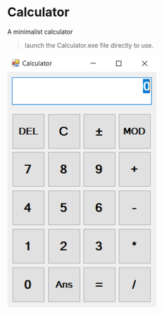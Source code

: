 # Calculator
A minimalist calculator

>launch the Calculator.exe file directly to use.


<img src="Screenshot/calculator.png">
